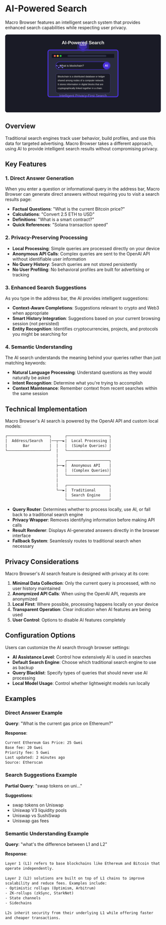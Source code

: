 # AI-Powered Search

Macro Browser features an intelligent search system that provides enhanced search capabilities while respecting user privacy.

![AI-Powered Search](/images/features/ai-search.svg)

## Overview

Traditional search engines track user behavior, build profiles, and use this data for targeted advertising. Macro Browser takes a different approach, using AI to provide intelligent search results without compromising privacy.

## Key Features

### 1. Direct Answer Generation

When you enter a question or informational query in the address bar, Macro Browser can generate direct answers without requiring you to visit a search results page:

- **Factual Questions**: "What is the current Bitcoin price?"
- **Calculations**: "Convert 2.5 ETH to USD"
- **Definitions**: "What is a smart contract?"
- **Quick References**: "Solana transaction speed"

### 2. Privacy-Preserving Processing

- **Local Processing**: Simple queries are processed directly on your device
- **Anonymous API Calls**: Complex queries are sent to the OpenAI API without identifiable user information
- **No Query History**: Search queries are not stored persistently
- **No User Profiling**: No behavioral profiles are built for advertising or tracking

### 3. Enhanced Search Suggestions

As you type in the address bar, the AI provides intelligent suggestions:

- **Context-Aware Completions**: Suggestions relevant to crypto and Web3 when appropriate
- **Smart History Integration**: Suggestions based on your current browsing session (not persisted)
- **Entity Recognition**: Identifies cryptocurrencies, projects, and protocols you might be searching for

### 4. Semantic Understanding

The AI search understands the meaning behind your queries rather than just matching keywords:

- **Natural Language Processing**: Understand questions as they would naturally be asked
- **Intent Recognition**: Determine what you're trying to accomplish
- **Context Maintenance**: Remember context from recent searches within the same session

## Technical Implementation

Macro Browser's AI search is powered by the OpenAI API and custom local models:

```
┌───────────────────┐      ┌───────────────────┐
│  Address/Search   │──┬──►│  Local Processing │
│       Bar         │  │   │  (Simple Queries) │
└───────────────────┘  │   └───────────────────┘
                       │
                       │   ┌───────────────────┐
                       ├──►│  Anonymous API    │
                       │   │  (Complex Queries)│
                       │   └───────────────────┘
                       │
                       │   ┌───────────────────┐
                       └──►│  Traditional      │
                           │  Search Engine    │
                           └───────────────────┘
```

- **Query Router**: Determines whether to process locally, use AI, or fall back to a traditional search engine
- **Privacy Wrapper**: Removes identifying information before making API calls
- **Result Renderer**: Displays AI-generated answers directly in the browser interface
- **Fallback System**: Seamlessly routes to traditional search when necessary

## Privacy Considerations

Macro Browser's AI search feature is designed with privacy at its core:

1. **Minimal Data Collection**: Only the current query is processed, with no user history maintained
2. **Anonymized API Calls**: When using the OpenAI API, requests are anonymized
3. **Local First**: Where possible, processing happens locally on your device
4. **Transparent Operation**: Clear indication when AI features are being used
5. **User Control**: Options to disable AI features completely

## Configuration Options

Users can customize the AI search through browser settings:

- **AI Assistance Level**: Control how extensively AI is used in searches
- **Default Search Engine**: Choose which traditional search engine to use as backup
- **Query Blacklist**: Specify types of queries that should never use AI processing
- **Local Model Usage**: Control whether lightweight models run locally

## Examples

### Direct Answer Example

**Query**: "What is the current gas price on Ethereum?"

**Response**:
```
Current Ethereum Gas Price: 25 Gwei
Base fee: 20 Gwei
Priority fee: 5 Gwei
Last updated: 2 minutes ago
Source: Etherscan
```

### Search Suggestions Example

**Partial Query**: "swap tokens on uni..."

**Suggestions**:
- swap tokens on Uniswap
- Uniswap V3 liquidity pools
- Uniswap vs SushiSwap
- Uniswap gas fees

### Semantic Understanding Example

**Query**: "what's the difference between L1 and L2"

**Response**:
```
Layer 1 (L1) refers to base blockchains like Ethereum and Bitcoin that operate independently.

Layer 2 (L2) solutions are built on top of L1 chains to improve scalability and reduce fees. Examples include:
- Optimistic rollups (Optimism, Arbitrum)
- ZK-rollups (zkSync, StarkNet)
- State channels
- Sidechains

L2s inherit security from their underlying L1 while offering faster and cheaper transactions.
``` 